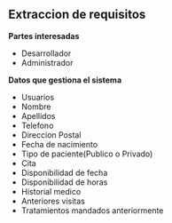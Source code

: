 ## Extraccion de requisitos

**Partes interesadas**
* Desarrollador
* Administrador

**Datos que gestiona el sistema**
* Usuarios
*  Nombre
*  Apellidos
*  Telefono
*  Direccion Postal
*  Fecha de nacimiento
*  Tipo de paciente(Publico o Privado)
* Cita
*  Disponibilidad de fecha
*  Disponibilidad de horas
* Historial medico
*  Anteriores visitas
*  Tratamientos mandados anteriormente


